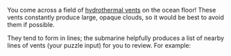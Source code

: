 You come across a field of <a href="https://en.wikipedia.org/wiki/Hydrothermal_vent">hydrothermal vents</a> on the ocean floor! These vents constantly produce large, opaque clouds, so it would be best to avoid them if possible.

They tend to form in lines; the submarine helpfully produces a list of nearby lines of vents (your puzzle input) for you to review. For example:
